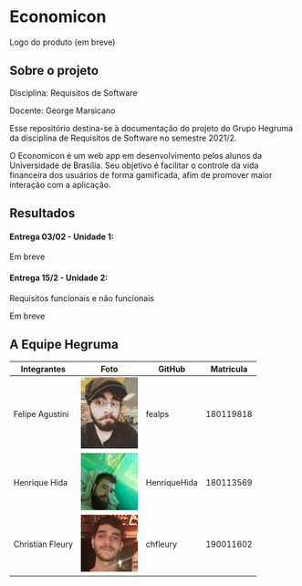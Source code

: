 # Economicon
Logo do produto (em breve)
## Sobre o projeto

Disciplina: Requisitos de Software

Docente: George Marsicano 

Esse repositório destina-se à documentação do projeto do Grupo Hegruma da disciplina de Requisitos de Software no semestre 2021/2.

O Economicon é um web app em desenvolvimento pelos alunos da Universidade de Brasília. Seu objetivo é facilitar o controle da vida financeira dos usuários de forma gamificada, afim de promover maior interação com a aplicação.

## Resultados
#### Entrega 03/02 - Unidade 1:
Em breve 

#### Entrega 15/2 - Unidade 2:

Requisitos funcionais e não funcionais

Em breve 

## A Equipe Hegruma

|Integrantes|Foto|GitHub| Matricula|
|-----------|----|------|----------|
| Felipe Agustini | <img alt = "Felipe Agustini" src="imagens/fotointegrantes/felipeagustini.jpeg" width = "100"/> | fealps | 180119818|
| Henrique Hida | <img alt = "Henrique Hida" src="imagens/fotointegrantes/henriquehida.jpeg" width = "100"/> | HenriqueHida | 180113569|
| Christian Fleury | <img alt = "Christian Fleury" src="imagens/fotointegrantes/christian.jpg" width = "100"/> | chfleury | 190011602|
